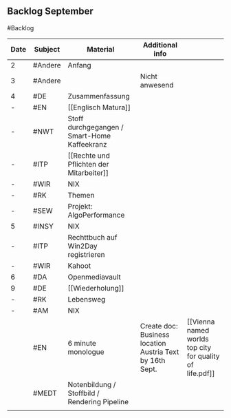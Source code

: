 ## Backlog September
#Backlog

| Date | Subject | Material                                      | Additional info                                          |                                                          |
| ---- | ------- | --------------------------------------------- | -------------------------------------------------------- | -------------------------------------------------------- |
| 2    | #Andere | Anfang                                        |                                                          |                                                          |
| 3    | #Andere |                                               | Nicht anwesend                                           |                                                          |
| 4    | #DE     | Zusammenfassung                               |                                                          |                                                          |
| -    | #EN     | [[Englisch Matura]]                           |                                                          |                                                          |
| -    | #NWT    | Stoff durchgegangen / Smart-Home Kaffeekranz  |                                                          |                                                          |
| -    | #ITP    | [[Rechte und Pflichten der Mitarbeiter]]      |                                                          |                                                          |
| -    | #WIR    | NIX                                           |                                                          |                                                          |
| -    | #RK     | Themen                                        |                                                          |                                                          |
| -    | #SEW    | Projekt: AlgoPerformance                      |                                                          |                                                          |
| 5    | #INSY   | NIX                                           |                                                          |                                                          |
| -    | #ITP    | Rechttbuch auf Win2Day registrieren           |                                                          |                                                          |
| -    | #WIR    | Kahoot                                        |                                                          |                                                          |
| 6    | #DA     | Openmediavault                                |                                                          |                                                          |
| 9    | #DE     | [[Wiederholung]]                              |                                                          |                                                          |
| -    | #RK     | Lebensweg                                     |                                                          |                                                          |
| -    | #AM     | NIX                                           |                                                          |                                                          |
|      | #EN     | 6 minute monologue                            | Create doc: Business location Austria Text by 16th Sept. | [[Vienna named worlds top city for quality of life.pdf]] |
|      | #MEDT   | Notenbildung / Stoffbild / Rendering Pipeline |                                                          |                                                          |
|      |         |                                               |                                                          |                                                          |
